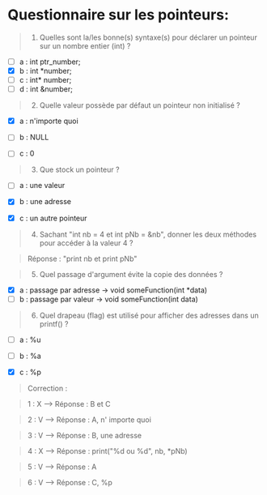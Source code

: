 # Questionnaire sur les pointeurs:

> 1. Quelles sont la/les bonne(s) syntaxe(s) pour déclarer un pointeur sur un nombre entier (int) ? 

- [ ] a : int ptr_number;
- [x] b : int *number;
- [ ] c : int* number;
- [ ] d : int &number;

> 2. Quelle valeur possède par défaut un pointeur non initialisé ?

- [x] a : n'importe quoi
- [ ] b : NULL
- [ ] c : 0


> 3. Que stock un pointeur ?

- [ ] a : une valeur
- [x] b : une adresse
- [x] c : un autre pointeur


> 4. Sachant "int nb = 4 et int pNb = &nb", donner les deux méthodes pour accéder à la valeur 4 ?

> Réponse : "print nb et print pNb"

> 5. Quel passage d'argument évite la copie des données ?

- [x] a : passage par adresse -> void someFunction(int *data)
- [ ] b : passage par valeur -> void someFunction(int data)

> 6. Quel drapeau (flag) est utilisé pour afficher des adresses dans un printf() ?

- [ ] a : %u
- [ ] b : %a
- [x] c : %p


> Correction : 

> 1 : X --> Réponse : B et C

> 2 : V --> Réponse : A, n' importe quoi

> 3 : V --> Réponse : B, une adresse

> 4 : X --> Réponse : print("%d ou %d", nb, *pNb)

> 5 : V --> Réponse : A

> 6 : V --> Réponse : C, %p



